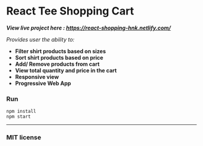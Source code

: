 # React Tee Shopping Cart

***View live project here : https://react-shopping-hnk.netlify.com/***

*Provides user the ability to:*
- **Filter shirt products based on sizes**
- **Sort shirt  products based on price**
- **Add/ Remove products from cart**
- **View total quantity and price in the cart**
- **Responsive view**
- **Progressive Web App**

### Run
```
npm install
npm start
```

--------------------------
### MIT license
